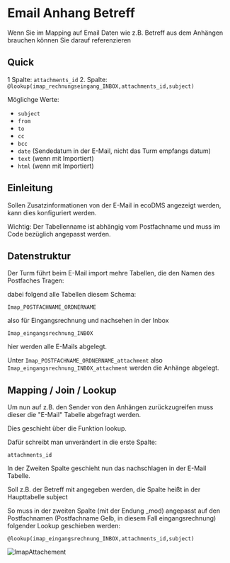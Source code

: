 # Email Anhang Betreff

Wenn Sie im Mapping auf Email Daten wie z.B. Betreff  aus dem Anhängen brauchen können Sie darauf referenzieren
## Quick 
1 Spalte: ```attachments_id``` 2. Spalte: ```@lookup(imap_rechnungseingang_INBOX,attachments_id,subject)```

Möglichge Werte:

- ```subject```
- ```from```
- ```to```
- ```cc```
- ```bcc```
- ```date``` (Sendedatum in der E-Mail, nicht das Turm empfangs datum)
- ```text``` (wenn mit Importiert)
- ```html``` (wenn mit Importiert)

## Einleitung 
Sollen Zusatzinformationen von der E-Mail in ecoDMS angezeigt werden, kann dies konfiguriert werden. 

Wichtig: Der Tabellenname ist abhängig vom Postfachname und muss im Code bezüglich angepasst werden.


## Datenstruktur


Der Turm führt beim E-Mail import mehre Tabellen, die den Namen des Postfaches Tragen:

dabei folgend alle Tabellen diesem Schema:

```Imap_POSTFACHNAME_ORDNERNAME```

also für Eingangsrechnung und nachsehen in der Inbox

```Imap_eingangsrechnung_INBOX```

hier werden alle E-Mails abgelegt. 

Unter  ```Imap_POSTFACHNAME_ORDNERNAME_attachment``` also  ```Imap_eingangsrechnung_INBOX_attachment``` werden die Anhänge abgelegt.

## Mapping / Join / Lookup
Um nun auf z.B. den Sender von den Anhängen zurückzugreifen muss dieser die "E-Mail" Tabelle abgefragt werden.



Dies geschieht über die Funktion lookup. 



Dafür schreibt man unverändert in die erste Spalte:

```attachments_id```


In der Zweiten Spalte geschieht nun das nachschlagen in der E-Mail Tabelle. 

Soll z.B. der Betreff mit angegeben werden, die Spalte heißt in der Haupttabelle subject 

So muss in der zweiten Spalte (mit der Endung _mod)  angepasst auf den Postfachnamen (Postfachname Gelb, in diesem Fall eingangsrechnung) folgender Lookup geschieben werden:

```@lookup(imap_eingangsrechnung_INBOX,attachments_id,subject)```

![ImapAttachement](ImapAttachement.png)